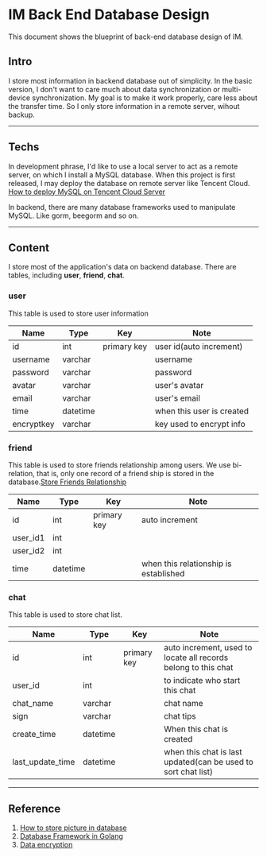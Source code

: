 # IM Back End Database Design

This document shows the blueprint of back-end database design of IM.

## Intro

I store most information in backend database out of simplicity. In the basic version, I don't want to care much about data synchronization or multi-device synchronization. My goal is to make it work properly, care less about the transfer time. So I only store information in a remote server, wihout backup.

---

## Techs

In development phrase, I'd like to use a local server to act as a remote server, on which I install a MySQL database. When this project is first released, I may deploy the database on remote server like Tencent Cloud. [How to deploy MySQL on Tencent Cloud Server](https://blog.csdn.net/runner1920/article/details/79495368)

In backend, there are many database frameworks used to manipulate MySQL. Like gorm, beegorm and so on.

---

## Content

I store most of the application's data on backend database. There are tables, including **user**, **friend**, **chat**.

### user

This table is used to store user information

| Name       | Type    | Key         | Note                      |
| ---------- | ------- | ----------- | ------------------------- |
| id         | int     | primary key | user id(auto increment)   |
| username   | varchar |             | username                  |
| password   | varchar |             | password                  |
| avatar     | varchar |             | user's avatar             |
| email      | varchar |             | user's email              |
| time       | datetime |             | when this user is created |
| encryptkey | varchar |             | key used to encrypt info  |

### friend

This table is used to store friends relationship among users. We use bi-relation, that is, only one record of a friend ship is stored in the database.[Store Friends Relationship](https://blog.csdn.net/cienit/article/details/45158149)

| Name     | Type    | Key         | Note                                  |
| -------- | ------- | ----------- | ------------------------------------- |
| id       | int     | primary key | auto increment                        |
| user_id1 | int     |             |                                       |
| user_id2 | int     |             |                                       |
| time     | datetime |             | when this relationship is established |

### chat

This table is used to store chat list.

| Name             | Type    | Key         | Note                                                         |
| ---------------- | ------- | ----------- | ------------------------------------------------------------ |
| id               | int     | primary key | auto increment, used to locate all records belong to this chat |
| user_id          | int     |             | to indicate who start this chat |
| chat_name | varchar | | chat name |
| sign | varchar | | chat tips |
| create_time      | datetime |             | When this chat is created                                    |
| last_update_time | datetime |             | when this chat is last updated(can be used to sort chat list) |

---

## Reference

1. [How to store picture in database](https://blog.csdn.net/Cs_hnu_scw/article/details/74011674)
2. [Database Framework in Golang](https://juejin.im/entry/59b243a3f265da24754db898)
3. [Data encryption](https://blog.csdn.net/wade3015/article/details/84454836)